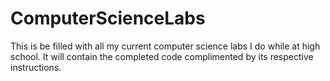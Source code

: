 # ComputerScienceLabs
This is be filled with all my current computer science labs I do while at high school.
It will contain the completed code complimented by its respective instructions.
